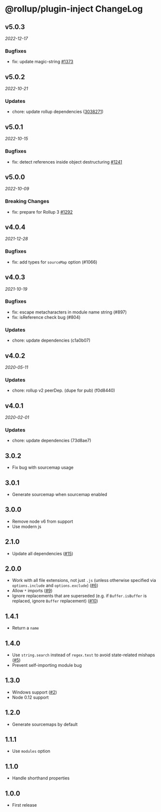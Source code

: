 # @rollup/plugin-inject ChangeLog

## v5.0.3

_2022-12-17_

### Bugfixes

- fix: update magic-string [#1373](https://github.com/rollup/plugins/pull/1373)

## v5.0.2

_2022-10-21_

### Updates

- chore: update rollup dependencies ([3038271](https://github.com/rollup/plugins/commit/303827191ede6b2e4eade96c6968ed16a587683f))

## v5.0.1

_2022-10-15_

### Bugfixes

- fix: detect references inside object destructuring [#1241](https://github.com/rollup/plugins/pull/1241)

## v5.0.0

_2022-10-09_

### Breaking Changes

- fix: prepare for Rollup 3 [#1292](https://github.com/rollup/plugins/pull/1292)

## v4.0.4

_2021-12-28_

### Bugfixes

- fix: add types for `sourceMap` option (#1066)

## v4.0.3

_2021-10-19_

### Bugfixes

- fix: escape metacharacters in module name string (#897)
- fix: isReference check bug (#804)

### Updates

- chore: update dependencies (c1a0b07)

## v4.0.2

_2020-05-11_

### Updates

- chore: rollup v2 peerDep. (dupe for pub) (f0d8440)

## v4.0.1

_2020-02-01_

### Updates

- chore: update dependencies (73d8ae7)

## 3.0.2

- Fix bug with sourcemap usage

## 3.0.1

- Generate sourcemap when sourcemap enabled

## 3.0.0

- Remove node v6 from support
- Use modern js

## 2.1.0

- Update all dependencies ([#15](https://github.com/rollup/rollup-plugin-inject/pull/15))

## 2.0.0

- Work with all file extensions, not just `.js` (unless otherwise specified via `options.include` and `options.exclude`) ([#6](https://github.com/rollup/rollup-plugin-inject/pull/6))
- Allow `*` imports ([#9](https://github.com/rollup/rollup-plugin-inject/pull/9))
- Ignore replacements that are superseded (e.g. if `Buffer.isBuffer` is replaced, ignore `Buffer` replacement) ([#10](https://github.com/rollup/rollup-plugin-inject/pull/10))

## 1.4.1

- Return a `name`

## 1.4.0

- Use `string.search` instead of `regex.test` to avoid state-related mishaps ([#5](https://github.com/rollup/rollup-plugin-inject/issues/5))
- Prevent self-importing module bug

## 1.3.0

- Windows support ([#2](https://github.com/rollup/rollup-plugin-inject/issues/2))
- Node 0.12 support

## 1.2.0

- Generate sourcemaps by default

## 1.1.1

- Use `modules` option

## 1.1.0

- Handle shorthand properties

## 1.0.0

- First release
